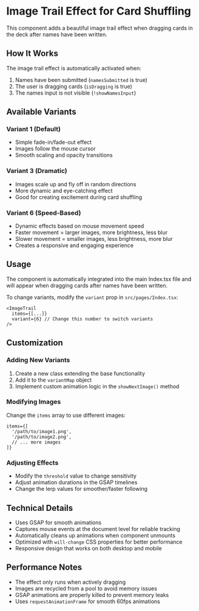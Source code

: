 # Image Trail Effect for Card Shuffling

This component adds a beautiful image trail effect when dragging cards in the deck after names have been written.

## How It Works

The image trail effect is automatically activated when:
1. Names have been submitted (`namesSubmitted` is true)
2. The user is dragging cards (`isDragging` is true)
3. The names input is not visible (`!showNamesInput`)

## Available Variants

### Variant 1 (Default)
- Simple fade-in/fade-out effect
- Images follow the mouse cursor
- Smooth scaling and opacity transitions

### Variant 3 (Dramatic)
- Images scale up and fly off in random directions
- More dynamic and eye-catching effect
- Good for creating excitement during card shuffling

### Variant 6 (Speed-Based)
- Dynamic effects based on mouse movement speed
- Faster movement = larger images, more brightness, less blur
- Slower movement = smaller images, less brightness, more blur
- Creates a responsive and engaging experience

## Usage

The component is automatically integrated into the main Index.tsx file and will appear when dragging cards after names have been written.

To change variants, modify the `variant` prop in `src/pages/Index.tsx`:

```tsx
<ImageTrail 
  items={[...]}
  variant={6} // Change this number to switch variants
/>
```

## Customization

### Adding New Variants
1. Create a new class extending the base functionality
2. Add it to the `variantMap` object
3. Implement custom animation logic in the `showNextImage()` method

### Modifying Images
Change the `items` array to use different images:

```tsx
items={[
  '/path/to/image1.png',
  '/path/to/image2.png',
  // ... more images
]}
```

### Adjusting Effects
- Modify the `threshold` value to change sensitivity
- Adjust animation durations in the GSAP timelines
- Change the lerp values for smoother/faster following

## Technical Details

- Uses GSAP for smooth animations
- Captures mouse events at the document level for reliable tracking
- Automatically cleans up animations when component unmounts
- Optimized with `will-change` CSS properties for better performance
- Responsive design that works on both desktop and mobile

## Performance Notes

- The effect only runs when actively dragging
- Images are recycled from a pool to avoid memory issues
- GSAP animations are properly killed to prevent memory leaks
- Uses `requestAnimationFrame` for smooth 60fps animations

